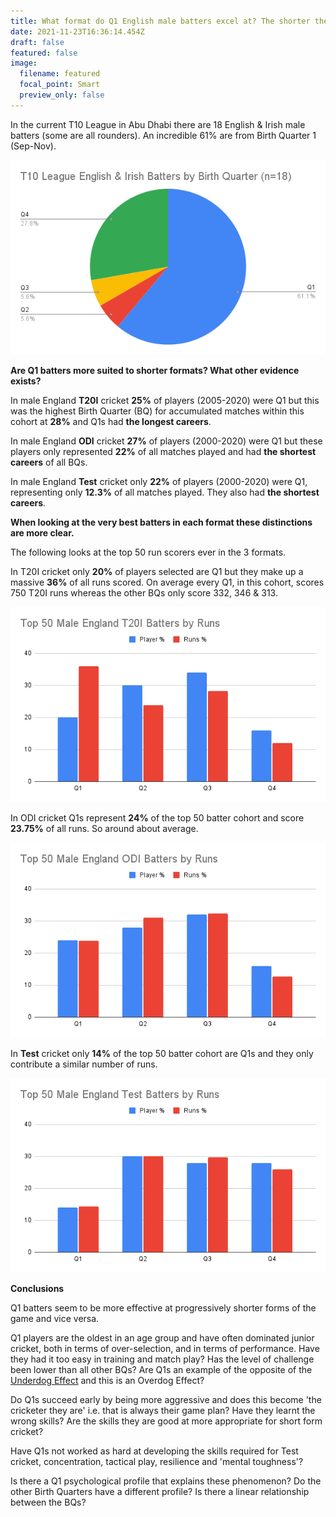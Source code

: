 ```yaml
---
title: What format do Q1 English male batters excel at? The shorter the better?
date: 2021-11-23T16:36:14.454Z
draft: false
featured: false
image:
  filename: featured
  focal_point: Smart
  preview_only: false
---
```

<meta name="twitter:card" content="summary_large_image" />
<meta name="twitter:site" content="@nothirdman" />
<meta name="twitter:title" content="What format do Q1 English male batters excel at? The shorter the better?" />
<meta name="twitter:description" content="Q1 Batters are over-represented in short format cricket and under-represented in longer formats." />
<meta name="twitter:image" content="http://onemoresummer.co.uk/post/what-format-do-q1-english-male-batters-excel-at-the-shorter-the-bette/[t10-league-english-irish-batters-by-birth-quarter-n-18-](https://onemoresummer.co.uk/post/what-format-do-q1-english-male-batters-excel-at-the-shorter-the-better/t10-league-english-irish-batters-by-birth-quarter-n-18-.png).png" />

In the current T10 League in Abu Dhabi there are 18 English & Irish male batters (some are all rounders). An incredible 61% are from Birth Quarter 1 (Sep-Nov).

![](t10-league-english-irish-batters-by-birth-quarter-n-18-.png)

**Are Q1 batters more suited to shorter formats? What other evidence exists?**

In male England **T20I** cricket **25%** of players (2005-2020) were Q1 but this was the highest Birth Quarter (BQ) for accumulated matches within this cohort at **28%** and Q1s had **the longest careers**.

In male England **ODI** cricket **27%** of players (2000-2020) were Q1 but these players only represented **22%** of all matches played and had **the shortest careers** of all BQs.

In male England **Test** cricket only **22%** of players (2000-2020) were Q1, representing only **12.3%** of all matches played. They also had **the shortest careers**.  

**When looking at the very best batters in each format these distinctions are more clear.** 

The following looks at the top 50 run scorers ever in the 3 formats.

In T20I cricket only **20%** of players selected are Q1 but they make up a massive **36%** of all runs scored. On average every Q1, in this cohort, scores 750 T20I runs whereas the other BQs only score 332, 346 & 313. 

![](top-50-male-england-t20i-batters-by-runs.png)

In ODI cricket Q1s represent **24%** of the top 50 batter cohort and score **23.75%** of all runs. So around about average. 

![](top-50-male-england-odi-batters-by-runs.png)

In **Test** cricket only **14%** of the top 50 batter cohort are Q1s and they only contribute a similar number of runs.

![](top-50-male-england-test-batters-by-runs.png)

**Conclusions**

Q1 batters seem to be more effective at progressively shorter forms of the game and vice versa.

Q1 players are the oldest in an age group and have often dominated junior cricket, both in terms of over-selection, and in terms of performance. Have they had it too easy in training and match play? Has the level of challenge been lower than all other BQs? Are Q1s an example of the opposite of the [Underdog Effect](https://onemoresummer.co.uk/post/what-is-the-underdog-effect/) and this is an Overdog Effect?

Do Q1s succeed early by being more aggressive and does this become 'the cricketer they are' i.e. that is always their game plan? Have they learnt the wrong skills? Are the skills they are good at more appropriate for short form cricket?

Have Q1s not worked as hard at developing the skills required for Test cricket, concentration, tactical play, resilience and 'mental toughness'? 

Is there a Q1 psychological profile that explains these phenomenon? Do the other Birth Quarters have a different profile? Is there a linear relationship between the BQs?